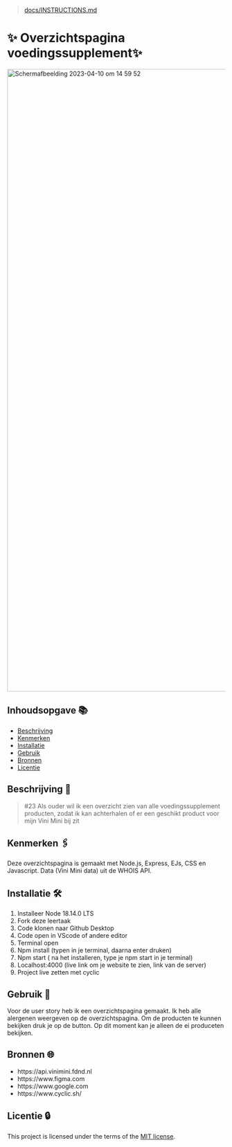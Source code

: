 >  [docs/INSTRUCTIONS.md](docs/INSTRUCTIONS.md)

# ✨ Overzichtspagina voedingssupplement✨ 
<img width="1438" alt="Scherm­afbeelding 2023-04-10 om 14 59 52" src="https://user-images.githubusercontent.com/112861261/230906018-6822208f-ab40-45cb-936b-3c43424bd6dc.png">




 

## Inhoudsopgave 📚

  * [Beschrijving](#beschrijving)
  * [Kenmerken](#kenmerken)
  * [Installatie](#installatie)
  * [Gebruik](#gebruik)
  * [Bronnen](#bronnen)
  * [Licentie](#licentie)

## Beschrijving 📑
> #23 Als ouder wil ik een overzicht zien van alle voedingssupplement producten, zodat ik kan achterhalen of er een geschikt product voor mijn Vini Mini bij zit

## Kenmerken 🖇️
Deze overzichtspagina is gemaakt met Node.js, Express, EJs, CSS en Javascript. Data (Vini Mini data) uit de WHOIS API.

## Installatie 🛠️
1. Installeer Node 18.14.0 LTS
2. Fork deze leertaak
3. Code klonen naar Github Desktop
4. Code open in VScode of andere editor
5. Terminal open
6. Npm install (typen in je terminal, daarna enter druken)
7. Npm start ( na het installeren, type je npm start in je terminal)
8. Localhost:4000 (live link om je website te zien, link van de server)
9. Project live zetten met cyclic

## Gebruik 📱
Voor de user story heb ik een overzichtspagina gemaakt. Ik heb alle alergenen weergeven op de overzichtspagina. Om de producten te kunnen bekijken druk je op de button. Op dit moment kan je alleen de ei produceten bekijken.
## Bronnen  🌐
<ul>
<li>https://api.vinimini.fdnd.nl</li>
<li>https://www.figma.com</li>
<li>https://www.google.com</li>
<li>https://www.cyclic.sh/</li>
</ul>

## Licentie 🔒

This project is licensed under the terms of the [MIT license](./LICENSE).
